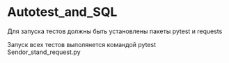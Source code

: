 # Autotest_and_SQL
Для запуска тестов должны быть установлены пакеты pytest и requests

Запуск всех тестов выполянется командой pytest Sendor_stand_request.py
